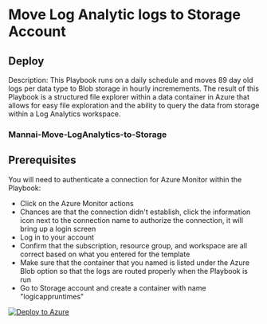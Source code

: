 # Move Log Analytic logs to Storage Account

## Deploy

Description: This Playbook runs on a daily schedule and moves 89 day old logs per data type to Blob storage in hourly incremements. The result of this Playbook is a structured file explorer within a data container in Azure that allows for easy file exploration and the ability to query the data from storage within a Log Analytics workspace.

### Mannai-Move-LogAnalytics-to-Storage

## Prerequisites

You will need to authenticate a connection for Azure Monitor within the Playbook:

- Click on the Azure Monitor actions
- Chances are that the connection didn't establish, click the information icon next to the connection name to authorize the connection, it will bring up a login screen
- Log in to your account
- Confirm that the subscription, resource group, and workspace are all correct based on what you entered for the template
- Make sure that the container that you named is listed under the Azure Blob option so that the logs are routed properly when the Playbook is run
- Go to Storage account and create a container with name "logicappruntimes"

[![Deploy to Azure](https://aka.ms/deploytoazurebutton)](https://portal.azure.com/#create/Microsoft.Template/uri/https%3A%2F%2Fraw.githubusercontent.com%2FMannai-Microsoft-Solutions%2FIncident-Response-Playbooks%2Fmain%2FMannai-Move-LA-to-SA%2Fazuredeploy.json%3Ftoken%3DGHSAT0AAAAAACLSDS3IVM6H6M4IVPUAKF4EZS4QP7Q)
